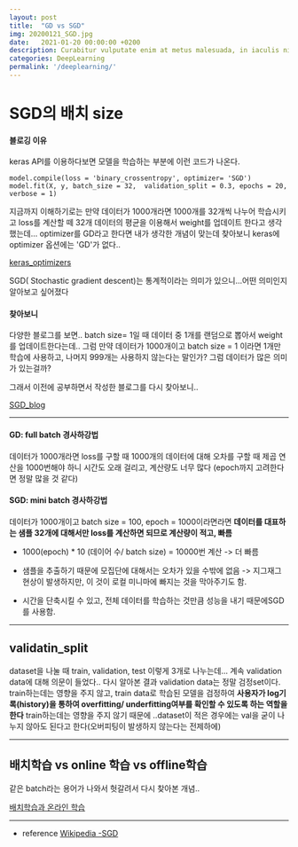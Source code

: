 ```yaml
---
layout: post
title:  "GD vs SGD"
img: 20200121_SGD.jpg
date:   2021-01-20 00:00:00 +0200
description: Curabitur vulputate enim at metus malesuada, in iaculis nisl tincidunt. Mauris dapibus ut ante ornare ullamcorper. Vivamus ultrices erat lorem. Phasellus pretium nisl ac elit porttitor, id condimentum velit aliquam.
categories: DeepLearning
permalink: '/deeplearning/'
---
```


# SGD의 배치 size


#### 블로깅 이유
keras API를 이용하다보면 모델을 학습하는 부분에 이런 코드가 나온다.

```
model.compile(loss = 'binary_crossentropy', optimizer= 'SGD')
model.fit(X, y, batch_size = 32,  validation_split = 0.3, epochs = 20, verbose = 1)

```
지금까지 이해하기로는
만약 데이터가 1000개라면 1000개를 32개씩 나누어 학습시키고  loss를 계산할 떼 32개 데이터의 평균을 이용해서 weight를 업데이트 한다고 생각했는데...
optimizer를 GD라고 한다면 내가 생각한 개념이 맞는데 찾아보니 keras에 optimizer 옵션에는 'GD'가 없다..

[keras_optimizers](https://keras.io/optimizers/#sgd)

SGD( Stochastic gradient descent)는 통계적이라는 의미가 있으니...어떤 의미인지 알아보고 싶어졌다

#### 찾아보니
다양한 블로그를 보면..
batch size= 1일 때 데이터 중 1개를 랜덤으로 뽑아서 weight를 업데이트한다는데..
그럼 만약 데이터가 1000개이고 batch size = 1 이라면 1개만 학습에 사용하고, 나머지 999개는 사용하지 않는다는 말인가? 그럼 데이터가 많은 의미가 있는걸까?

그래서 이전에 공부하면서 작성한 블로그를 다시 찾아보니..

[SGD_blog](https://blog.naver.com/wildgrapes18/221550519186)

---
#### GD: full batch 경사하강법
데이터가 1000개라면 loss를 구할 때 1000개의 데이터에 대해 오차를 구할 때 제곱 연산을 1000번해야 하니 시간도 오래 걸리고, 계산량도 너무 많다 (epoch까지 고려한다면 정말 많을 것 같다)

#### SGD: mini batch 경사하강법
데이터가 1000개이고 batch size = 100, epoch = 1000이라면라면
**데이터를 대표하는 샘플 32개에 대해서만 loss를 계산하면 되므로 계산량이 적고, 빠름**
- 1000(epoch) * 10 (데이어 수/ batch size) = 10000번 계산 -> 더 빠름

- 샘플을 추출하기 때문에 모집단에 대해서는 오차가 있을 수밖에 없음 -> 지그재그 현상이 발생하지만, 이 것이 로컬 미니마에 빠지는 것을 막아주기도 함.

- 시간을 단축시킬 수 있고, 전체 데이터를 학습하는 것만큼 성능을 내기 때문에SGD를 사용함.

---
## validatin_split
dataset을 나눌 때 train, validation, test 이렇게 3개로 나누는데...
계속 validation  data에 대해 의문이 들었다..
다시 알아본 결과 validation data는 정말 검정set이다.
train하는데는 영향을 주지 않고, train data로 학습된 모델을 검정하여 
**사용자가 log기록(history)을 통하여 overfitting/ underfitting여부를 확인할 수 있도록 하는 역할을 한다**
train하는데는 영향을 주지 않기 때문에 ..dataset이 적은 경우에는 val을 굳이 나누지 않아도 된다고 한다(오버피팅이 발생하지 않는다는 전제하에)


---
## 배치학습 vs online 학습 vs offline학습 
같은 batch라는 용어가 나와서 헛갈려서 다시 찾아본 개념..

[배치학습과 온라인 학습](https://stickie.tistory.com/44)

---
- reference
 [Wikipedia -SGD]( https://en.wikipedia.org/wiki/Stochastic_gradient_descent)

